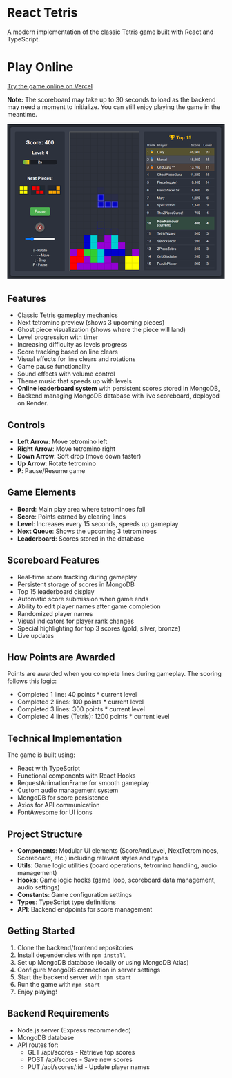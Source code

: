 # React Tetris

A modern implementation of the classic Tetris game built with React and TypeScript.

# Play Online

[Try the game online on Vercel](https://tetris-three-gamma.vercel.app/)

**Note:** The scoreboard may take up to 30 seconds to load as the backend may need a moment to initialize. You can still enjoy playing the game in the meantime.

![Screenshot](frontend/public/screenshot.png)

## Features

- Classic Tetris gameplay mechanics
- Next tetromino preview (shows 3 upcoming pieces)
- Ghost piece visualization (shows where the piece will land)
- Level progression with timer
- Increasing difficulty as levels progress
- Score tracking based on line clears
- Visual effects for line clears and rotations
- Game pause functionality
- Sound effects with volume control
- Theme music that speeds up with levels
- **Online leaderboard system** with persistent scores stored in MongoDB,
- Backend managing MongoDB database with live scoreboard, deployed on Render.

## Controls

- **Left Arrow**: Move tetromino left
- **Right Arrow**: Move tetromino right
- **Down Arrow**: Soft drop (move down faster)
- **Up Arrow**: Rotate tetromino
- **P**: Pause/Resume game

## Game Elements

- **Board**: Main play area where tetrominoes fall
- **Score**: Points earned by clearing lines
- **Level**: Increases every 15 seconds, speeds up gameplay
- **Next Queue**: Shows the upcoming 3 tetrominoes
- **Leaderboard**: Scores stored in the database

## Scoreboard Features

- Real-time score tracking during gameplay
- Persistent storage of scores in MongoDB
- Top 15 leaderboard display
- Automatic score submission when game ends
- Ability to edit player names after game completion
- Randomized player names
- Visual indicators for player rank changes
- Special highlighting for top 3 scores (gold, silver, bronze)
- Live updates

## How Points are Awarded
Points are awarded when you complete lines during gameplay. The scoring follows this logic:
- Completed 1 line: 40 points * current level
- Completed 2 lines: 100 points * current level
- Completed 3 lines: 300 points * current level
- Completed 4 lines (Tetris): 1200 points * current level

## Technical Implementation

The game is built using:

- React with TypeScript
- Functional components with React Hooks
- RequestAnimationFrame for smooth gameplay
- Custom audio management system
- MongoDB for score persistence
- Axios for API communication
- FontAwesome for UI icons

## Project Structure

- **Components**: Modular UI elements (ScoreAndLevel, NextTetrominoes, Scoreboard, etc.) including relevant styles and types
- **Utils**: Game logic utilities (board operations, tetromino handling, audio management)
- **Hooks**: Game logic hooks (game loop, scoreboard data management, audio settings)
- **Constants**: Game configuration settings
- **Types**: TypeScript type definitions
- **API**: Backend endpoints for score management

## Getting Started

1. Clone the backend/frontend repositories
2. Install dependencies with `npm install`
3. Set up MongoDB database (locally or using MongoDB Atlas)
4. Configure MongoDB connection in server settings
5. Start the backend server with `npm start`
6. Run the game with `npm start`
7. Enjoy playing!

## Backend Requirements

- Node.js server (Express recommended)
- MongoDB database
- API routes for:
  - GET /api/scores - Retrieve top scores
  - POST /api/scores - Save new scores
  - PUT /api/scores/:id - Update player names
